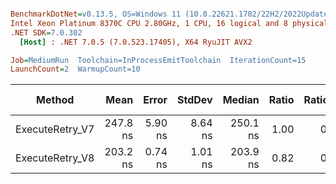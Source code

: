 ``` ini

BenchmarkDotNet=v0.13.5, OS=Windows 11 (10.0.22621.1702/22H2/2022Update/SunValley2), VM=Hyper-V
Intel Xeon Platinum 8370C CPU 2.80GHz, 1 CPU, 16 logical and 8 physical cores
.NET SDK=7.0.302
  [Host] : .NET 7.0.5 (7.0.523.17405), X64 RyuJIT AVX2

Job=MediumRun  Toolchain=InProcessEmitToolchain  IterationCount=15  
LaunchCount=2  WarmupCount=10  

```
|          Method |     Mean |   Error |  StdDev |   Median | Ratio | RatioSD |   Gen0 | Allocated | Alloc Ratio |
|---------------- |---------:|--------:|--------:|---------:|------:|--------:|-------:|----------:|------------:|
| ExecuteRetry_V7 | 247.8 ns | 5.90 ns | 8.64 ns | 250.1 ns |  1.00 |    0.00 | 0.0219 |     552 B |        1.00 |
| ExecuteRetry_V8 | 203.2 ns | 0.74 ns | 1.01 ns | 203.9 ns |  0.82 |    0.03 |      - |         - |        0.00 |
